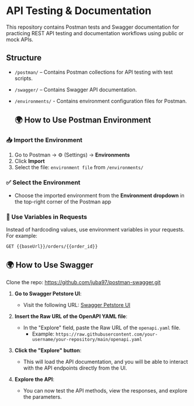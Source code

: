 # API Testing & Documentation

This repository contains Postman tests and Swagger documentation for practicing REST API testing and documentation workflows using public or mock APIs.

## Structure

- `/postman/` – Contains Postman collections for API testing with test scripts.
- `/swagger/` –  Contains Swagger API documentation.
- `/environments/` - Contains environment configuration files for Postman.

  ## 🌍 How to Use Postman Environment

### 📥 Import the Environment

1. Go to Postman → ⚙️ (Settings) → **Environments**
2. Click **Import**
3. Select the file: `environment file` from `/environments/`

### ✅ Select the Environment

- Choose the imported environment from the **Environment dropdown** in the top-right corner of the Postman app

### 🧪 Use Variables in Requests

Instead of hardcoding values, use environment variables in your requests.  
For example:

```http
GET {{baseUrl}}/orders/{{order_id}}
```

## 🌍 How to Use Swagger

  Clone the repo: https://github.com/juba97/postman-swagger.git

1. **Go to Swagger Petstore UI**:
   - Visit the following URL: [Swagger Petstore UI](https://petstore.swagger.io)

2. **Insert the Raw URL of the OpenAPI YAML file**:
   - In the "Explore" field, paste the Raw URL of the `openapi.yaml` file.
     - Example: `https://raw.githubusercontent.com/your-username/your-repository/main/openapi.yaml`

3. **Click the "Explore" button**:
   - This will load the API documentation, and you will be able to interact with the API endpoints directly from the UI.

4. **Explore the API**:
   - You can now test the API methods, view the responses, and explore the parameters.
